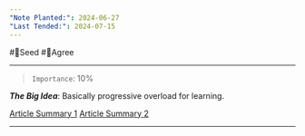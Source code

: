 ```yaml
---
"Note Planted:": 2024-06-27
"Last Tended:": 2024-07-15
---
```

#🌱Seed  #🙂Agree
****
> `Importance`: 10%
 
***The Big Idea***: Basically progressive overload for learning.

[Article Summary 1](https://educationaltechnology.net/vygotskys-zone-of-proximal-development-and-scaffolding/)
[Article Summary 2](https://www.thoughtco.com/zone-of-proximal-development-4584842)
****
